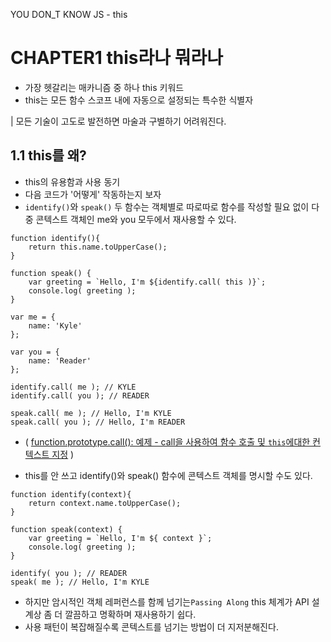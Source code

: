 YOU DON_T KNOW JS - this

# CHAPTER1 this라나 뭐라나

- 가장 헷갈리는 매카니즘 중 하나 this 키워드
- this는 모든 함수 스코프 내에 자동으로 설정되는 특수한 식별자

| 모든 기술이 고도로 발전하면 마술과 구별하기 어려워진다.

## 1.1 this를 왜?

- this의 유용함과 사용 동기
- 다음 코드가 '어떻게' 작동하는지 보자
- `identify()`와 `speak()` 두 함수는 객체별로 따로따로 함수를 작성할 필요 없이 다중 콘텍스트 객체인 me와 you 모두에서 재사용할 수 있다.

```JS
function identify(){
    return this.name.toUpperCase();
}

function speak() {
    var greeting = `Hello, I'm ${identify.call( this )}`;
    console.log( greeting );
}

var me = {
    name: 'Kyle'
};

var you = {
    name: 'Reader'
};

identify.call( me ); // KYLE
identify.call( you ); // READER

speak.call( me ); // Hello, I'm KYLE
speak.call( you ); // Hello, I'm READER
```
- ( [function.prototype.call(): 예제 - call을 사용하여 함수 호출 및 `this`에대한 컨텍스트 지정](https://developer.mozilla.org/ko/docs/Web/JavaScript/Reference/Global_Objects/Function/call#%ED%95%A8%EC%88%98_%ED%98%B8%EC%B6%9C_%EB%B0%8F_this%EB%A5%BC_%EC%9C%84%ED%95%9C_%EB%AC%B8%EB%A7%A5_%EC%A7%80%EC%A0%95%EC%97%90_call_%EC%82%AC%EC%9A%A9) )

- this를 안 쓰고 identify()와 speak() 함수에 콘텍스트 객체를 명시할 수도 있다.

```JS
function identify(context){
    return context.name.toUpperCase();
}

function speak(context) {
    var greeting = `Hello, I'm ${ context }`;
    console.log( greeting );
}

identify( you ); // READER
speak( me ); // Hello, I'm KYLE
```

- 하지만 암시적인 객체 레퍼런스를 함께 넘기는`Passing Along` this 체계가 API 설계상 좀 더 깔끔하고 명확하며 재사용하기 쉽다.
- 사용 패턴이 복잡해질수록 콘텍스트를 넘기는 방법이 더 지저분해진다.
